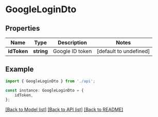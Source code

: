# GoogleLoginDto


## Properties

Name | Type | Description | Notes
------------ | ------------- | ------------- | -------------
**idToken** | **string** | Google ID token | [default to undefined]

## Example

```typescript
import { GoogleLoginDto } from './api';

const instance: GoogleLoginDto = {
    idToken,
};
```

[[Back to Model list]](../README.md#documentation-for-models) [[Back to API list]](../README.md#documentation-for-api-endpoints) [[Back to README]](../README.md)
